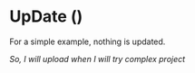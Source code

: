 # UpDate ()
For a simple example, nothing is updated.

_So, I will upload when I will try complex project_